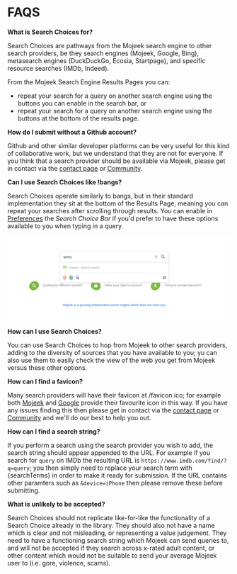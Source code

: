 # FAQS

**What is Search Choices for?**  

Search Choices are pathways from the Mojeek search engine to other search providers, be they search engines (Mojeek, Google, Bing), metasearch engines (DuckDuckGo, Ecosia, Startpage), and specific resource searches (IMDb, Indeed).

From the Mojeek Search Engine Results Pages you can:

- repeat your search for a query on another search engine using the buttons you can enable in the search bar, or
- repeat your search for a query on another search engine using the buttons at the bottom of the results page.

**How do I submit without a Github account?**  

Github and other similar developer platforms can be very useful for this kind of collaborative work, but we understand that they are not for everyone. If you think that a search provider should be available via Mojeek, please get in contact via the [contact page](https://www.mojeek.com/about/contact) or [Community](https://community.mojeek.com/).

**Can I use Search Choices like !bangs?**

Search Choices operate similarly to bangs, but in their standard implementation they sit at the bottom of the Results Page, meaning you can repeat your searches after scrolling through results. You can enable in [Preferences](https://www.mojeek.com/preferences) the *Search Choice Bar* if you'd prefer to have these options available to you when typing in a query. 

<img src="./assets/search_choices_in_bar.png">

**How can I use Search Choices?**

You can use Search Choices to hop from Mojeek to other search providers, adding to the diversity of sources that you have available to you; yu can also use them to easily check the view of the web you get from Mojeek versus these other options. 

**How can I find a favicon?**

Many search providers will have their favicon at /favicon.ico; for example both [Mojeek](https://www.mojeek.com/favicon.ico) and [Google](https://www.google.com/favicon.ico) provide their favourite icon in this way. If you have any issues finding this then please get in contact via the [contact page](https://www.mojeek.com/about/contact) or [Community](https://community.mojeek.com/) and we'll do our best to help you out.

**How can I find a search string?**

If you perform a search using the search provider you wish to add, the search string should appear appended to the URL. For example if you search for ```query``` on IMDb the resulting URL is ```https://www.imdb.com/find/?q=query```; you then simply need to replace your search term with {searchTerms} in order to make it ready for submission. If the URL contains other paramters such as ```&device=iPhone``` then please remove these before submitting. 

**What is unlikely to be accepted?**

Search Choices should not replicate like-for-like the functionality of a Search Choice already in the library. They should also not have a name which is clear and not misleading, or representing a value judgement. They need to have a functioning search string which Mojeek can send queries to, and will not be accepted if they search across x-rated adult content, or other content which would not be suitable to send your average Mojeek user to (i.e. gore, violence, scams).

